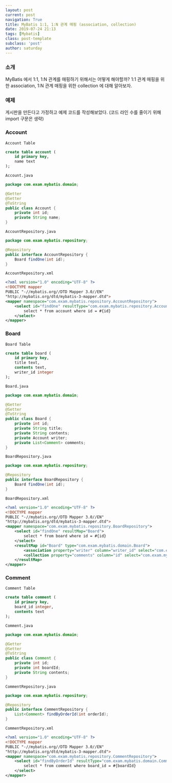 ```yaml
---
layout: post
current: post
navigation: True
title: MyBatis 1:1, 1:N 관계 매핑 (association, collection)
date: 2019-07-24 21:13
tags: [Mybatis]
class: post-template
subclass: 'post'
author: saturday
---
```


### 소개
MyBatis 에서 1:1, 1:N 관계를 매핑하기 위해서는 어떻게 해야할까?
1:1 관계 매핑을 위한 association, 1:N 관계 매핑을 위한 collection 에 대해 알아보자.

### 예제
게시판을 만든다고 가정하고 예제 코드를 작성해보았다.
(코드 라인 수를 줄이기 위해 import 구문은 생략)

### Account
`Account Table`
```sql
create table account (
    id primary key,
    name text
);
```

`Account.java`
```java
package com.exam.mybatis.domain;

@Getter
@Setter
@ToString
public class Account {
    private int id;
    private String name;
}
```

`AccountRepository.java`
```java
package com.exam.mybatis.repository;

@Repository
public interface AccountRepository {
    Board findOne(int id);
}
```

`AccountRepository.xml`
```xml
<?xml version="1.0" encoding="UTF-8" ?>
<!DOCTYPE mapper
PUBLIC "-//mybatis.org//DTD Mapper 3.0//EN"
"http://mybatis.org/dtd/mybatis-3-mapper.dtd">
<mapper namespace="com.exam.mybatis.repository.AccountRepository">
    <select id="findOne" resultType="com.exam.mybatis.repository.Account">
        select * from account where id = #{id}
    </select>
</mapper>
```

### Board
`Board Table`
```sql
create table board (
    id primary key,
    title text,
    contents text,
    writer_id integer
);
```

`Board.java`
```java
package com.exam.mybatis.domain;

@Getter
@Setter
@ToString
public class Board {
    private int id;
    private String title;
    private String contents;
    private Account writer;
    private List<Comment> comments;
}
```

`BoardRepository.java`
```java
package com.exam.mybatis.repository;

@Repository
public interface BoardRepository {
    Board findOne(int id);
}
```

`BoardRepository.xml`
```xml
<?xml version="1.0" encoding="UTF-8" ?>
<!DOCTYPE mapper
PUBLIC "-//mybatis.org//DTD Mapper 3.0//EN"
"http://mybatis.org/dtd/mybatis-3-mapper.dtd">
<mapper namespace="com.exam.mybatis.repository.BoardRepository">
    <select id="findOne" resultMap="Board">
        select * from board where id = #{id}
    </select>
    <resultMap id="Board" type="com.exam.mybatis.domain.Board">
        <association property="writer" column="writer_id" select="com.exam.mybatis.repository.AccountRepository.findOne" />
        <collection property="comments" column="id" select="com.exam.mybatis.repository.CommentRepository.findByOrderId" />
    </resultMap>
</mapper>
```

### Comment
`Comment Table`
```sql
create table comment (
    id primary key,
    board_id integer,
    contents text
);
```

`Comment.java`
```java
package com.exam.mybatis.domain;

@Getter
@Setter
@ToString
public class Comment {
    private int id;
    private int boardId;
    private String contents;
}
```

`CommentRepository.java`
```java
package com.exam.mybatis.repository;

@Repository
public interface CommentRepository {
    List<Comment> findByOrderId(int orderId);
}
```

`CommentRepository.xml`
```xml
<?xml version="1.0" encoding="UTF-8" ?>
<!DOCTYPE mapper
PUBLIC "-//mybatis.org//DTD Mapper 3.0//EN"
"http://mybatis.org/dtd/mybatis-3-mapper.dtd">
<mapper namespace="com.exam.mybatis.repository.CommentRepository">
    <select id="findByOrderId" resultType="com.exam.mybatis.domain.Comment">
        select * from comment where board_id = #{boardId}
    </select>
</mapper>
```